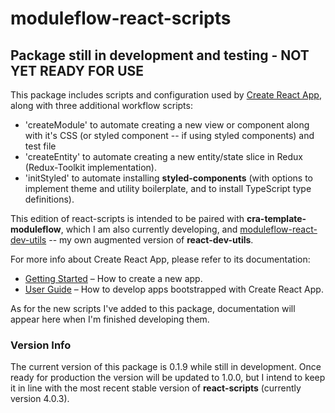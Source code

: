 # moduleflow-react-scripts

## Package still in development and testing - NOT YET READY FOR USE 

This package includes scripts and configuration used by [Create React App](https://github.com/facebook/create-react-app), along with three additional workflow scripts:<br>

- 'createModule' to automate creating a new view or component along with it's CSS (or styled component -- if using styled components) and test file<br>
- 'createEntity' to automate creating a new entity/state slice in Redux (Redux-Toolkit implementation).<br>
- 'initStyled' to automate installing **styled-components** (with options to implement theme and utility boilerplate, and to install TypeScript type definitions).<br>

This edition of react-scripts is intended to be paired with **cra-template-moduleflow**, which I am also currently developing, and [moduleflow-react-dev-utils](https://github.com/ashea29/moduleflow-react-dev-utils) -- my own augmented version of **react-dev-utils**.<br>

For more info about Create React App, please refer to its documentation:<br>

- [Getting Started](https://facebook.github.io/create-react-app/docs/getting-started) – How to create a new app.
- [User Guide](https://facebook.github.io/create-react-app/) – How to develop apps bootstrapped with Create React App.<br>

As for the new scripts I've added to this package, documentation will appear here when I'm finished developing them.

### Version Info

The current version of this package is 0.1.9 while still in development. Once ready for production the version will be updated to 1.0.0, but I intend to keep it in line with the most recent stable version of **react-scripts** (currently version 4.0.3).
